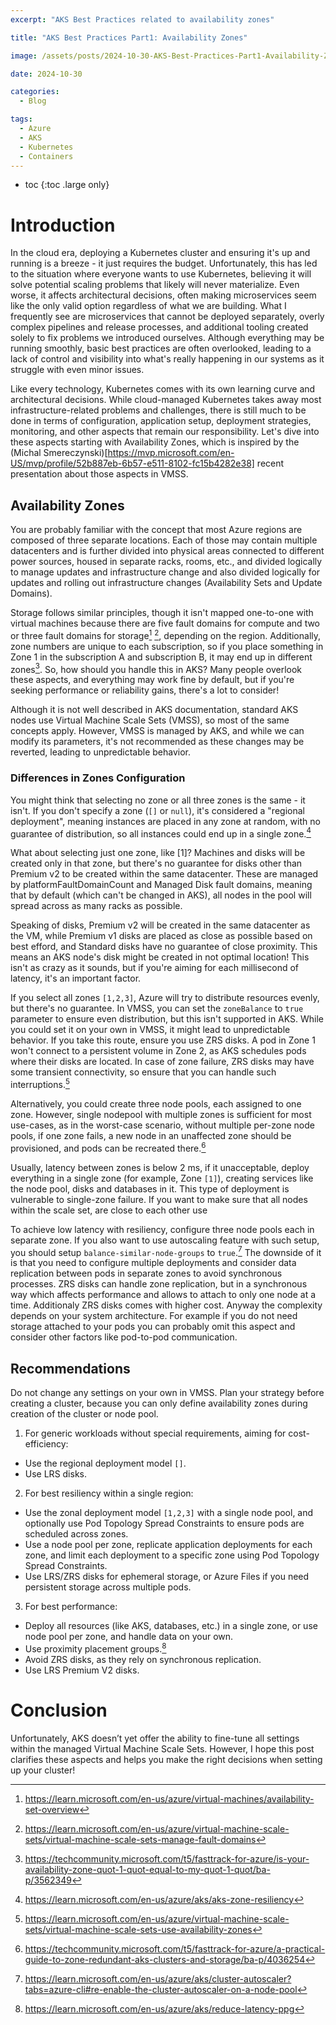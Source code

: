 ```yaml
---
excerpt: "AKS Best Practices related to availability zones"

title: "AKS Best Practices Part1: Availability Zones"

image: /assets/posts/2024-10-30-AKS-Best-Practices-Part1-Availability-Zones/header.webp

date: 2024-10-30

categories:
  - Blog

tags:
  - Azure
  - AKS
  - Kubernetes
  - Containers
---
```


* toc
{:toc .large only} 

# Introduction

In the cloud era, deploying a Kubernetes cluster and ensuring it's up and running is a breeze - it just requires the budget. Unfortunately, this has led to the situation where everyone wants to use Kubernetes, believing it will solve potential scaling problems that likely will never materialize. Even worse, it affects architectural decisions, often making microservices seem like the only valid option regardless of what we are building. What I frequently see are microservices that cannot be deployed separately, overly complex pipelines and release processes, and additional tooling created solely to fix problems we introduced ourselves.  Although everything may be running smoothly, basic best practices are often overlooked, leading to a lack of control and visibility into what's really happening in our systems as it struggle with even minor issues.

Like every technology, Kubernetes comes with its own learning curve and architectural decisions. While cloud-managed Kubernetes takes away most infrastructure-related problems and challenges, there is still much to be done in terms of configuration, application setup, deployment strategies, monitoring, and other aspects that remain our responsibility. Let's dive into these aspects starting with Availability Zones, which is inspired by the  (Michal Smereczynski)[https://mvp.microsoft.com/en-US/mvp/profile/52b887eb-6b57-e511-8102-fc15b4282e38] recent presentation about those aspects in VMSS.

## Availability Zones

You are probably familiar with the concept that most Azure regions are composed of three separate locations. Each of those may contain multiple datacenters and is further divided into physical areas connected to different power sources, housed in separate racks, rooms, etc., and divided logically to manage updates and infrastructure change and also divided logically for updates and rolling out infrastructure changes (Availability Sets and Update Domains).

Storage follows similar principles, though it isn't mapped one-to-one with virtual machines because there are five fault domains for compute and two or three fault domains for storage[^1] [^2], depending on the region. Additionally, zone numbers are unique to each subscription, so if you place something in Zone 1 in the subscription A and subscription B, it may end up in different zones[^3]. So, how should you handle this in AKS? Many people overlook these aspects, and everything may work fine by default, but if you're seeking performance or reliability gains, there's a lot to consider!

Although it is not well described in AKS documentation, standard AKS nodes use Virtual Machine Scale Sets (VMSS), so most of the same concepts apply. However, VMSS is managed by AKS, and while we can modify its parameters, it's not recommended as these changes may be reverted, leading to unpredictable behavior.

### Differences in Zones Configuration

You might think that selecting no zone or all three zones is the same - it isn't. If you don't specify a zone (`[]` or `null`), it's considered a "regional deployment", meaning instances are placed in any zone at random, with no guarantee of distribution, so all instances could end up in a single zone.[^4]

What about selecting just one zone, like [1]? Machines and disks will be created only in that zone, but there's no guarantee for disks other than Premium v2 to be created within the same datacenter. These are managed by platformFaultDomainCount and Managed Disk fault domains, meaning that by default (which can't be changed in AKS), all nodes in the pool will spread across as many racks as possible.

Speaking of disks, Premium v2 will be created in the same datacenter as the VM, while Premium v1 disks are placed as close as possible based on best efford, and Standard disks have no guarantee of close proximity. This means an AKS node's disk might be created in not optimal location! This isn't as crazy as it sounds, but if you're aiming for each millisecond of latency, it's an important factor.

If you select all zones `[1,2,3]`, Azure will try to distribute resources evenly, but there's no guarantee. In VMSS, you can set the `zoneBalance` to `true` parameter to ensure even distribution, but this isn't supported in AKS. While you could set it on your own in VMSS, it might lead to unpredictable behavior. If you take this route, ensure you use ZRS disks. A pod in Zone 1 won't connect to a persistent volume in Zone 2, as AKS schedules pods where their disks are located. In case of zone failure, ZRS disks may have some transient connectivity, so ensure that you can handle such interruptions.[^5]

Alternatively, you could create three node pools, each assigned to one zone. However, single nodepool with multiple zones is sufficient for most use-cases, as in the worst-case scenario, without multiple per-zone node pools, if one zone fails, a new node in an unaffected zone should be provisioned, and pods can be recreated there.[^6]

Usually, latency between zones is below 2 ms, if it unacceptable, deploy everything in a single zone (for example, Zone `[1]`), creating services like the node pool, disks and databases in it. This type of deployment is vulnerable to single-zone failure.
If you want to make sure that all nodes within the scale set, are close to each other use 

To achieve low latency with resiliency, configure three node pools each in separate zone. If you also want to use autoscaling feature with such setup, you should setup `balance-similar-node-groups` to `true`.[^7] The downside of it is that you need to configure multiple deployments and consider data replication between pods in separate zones to avoid synchronous processes. ZRS disks can handle zone replication, but in a synchronous way which affects performance and allows to attach to only one node at a time. Additionaly ZRS disks comes with higher cost.
Anyway the complexity depends on your system architecture. For example if you do not need storage attached to your pods you can probably omit this aspect and consider other factors like pod-to-pod communication. 

## Recommendations

Do not change any settings on your own in VMSS. Plan your strategy before creating a cluster, because you can only define availability zones during creation of the cluster or node pool.

1. For generic workloads without special requirements, aiming for cost-efficiency:
- Use the regional deployment model `[]`.
- Use LRS disks.

2. For best resiliency within a single region:
- Use the zonal deployment model `[1,2,3]` with a single node pool, and optionally use Pod Topology Spread Constraints to ensure pods are scheduled across zones.
- Use a node pool per zone, replicate application deployments for each zone, and limit each deployment to a specific zone using Pod Topology Spread Constraints.
- Use LRS/ZRS disks for ephemeral storage, or Azure Files if you need persistent storage across multiple pods.

3. For best performance:
- Deploy all resources (like AKS, databases, etc.) in a single zone, or use node pool per zone, and handle data on your own.
- Use proximity placement groups.[^8]
- Avoid ZRS disks, as they rely on synchronous replication.
- Use LRS Premium V2 disks.

# Conclusion

Unfortunately, AKS doesn’t yet offer the ability to fine-tune all settings within the managed Virtual Machine Scale Sets. However, I hope this post clarifies these aspects and helps you make the right decisions when setting up your cluster!

[^1]: https://learn.microsoft.com/en-us/azure/virtual-machines/availability-set-overview
[^2]: https://learn.microsoft.com/en-us/azure/virtual-machine-scale-sets/virtual-machine-scale-sets-manage-fault-domains
[^3]: https://techcommunity.microsoft.com/t5/fasttrack-for-azure/is-your-availability-zone-quot-1-quot-equal-to-my-quot-1-quot/ba-p/3562349
[^4]: https://learn.microsoft.com/en-us/azure/aks/aks-zone-resiliency
[^5]: https://learn.microsoft.com/en-us/azure/virtual-machine-scale-sets/virtual-machine-scale-sets-use-availability-zones
[^6]: https://techcommunity.microsoft.com/t5/fasttrack-for-azure/a-practical-guide-to-zone-redundant-aks-clusters-and-storage/ba-p/4036254
[^7]: https://learn.microsoft.com/en-us/azure/aks/cluster-autoscaler?tabs=azure-cli#re-enable-the-cluster-autoscaler-on-a-node-pool
[^8]: https://learn.microsoft.com/en-us/azure/aks/reduce-latency-ppg

